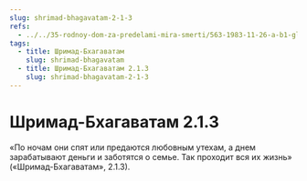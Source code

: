 ```yaml
---
slug: shrimad-bhagavatam-2-1-3
refs:
  - ../../35-rodnoy-dom-za-predelami-mira-smerti/563-1983-11-26-a-b1-glavnyj-vopros-beseda-tsarya-parikshita-so-svyatym-shukadevom.md
tags:
  - title: Шримад-Бхагаватам
    slug: shrimad-bhagavatam
  - title: Шримад-Бхагаватам 2.1.3
    slug: shrimad-bhagavatam-2-1-3
---
```


# Шримад-Бхагаватам 2.1.3

«По ночам они спят или предаются любовным утехам, а днем зарабатывают деньги и заботятся о семье. Так проходит вся их жизнь» («Шримад-Бхагаватам», 2.1.3).
